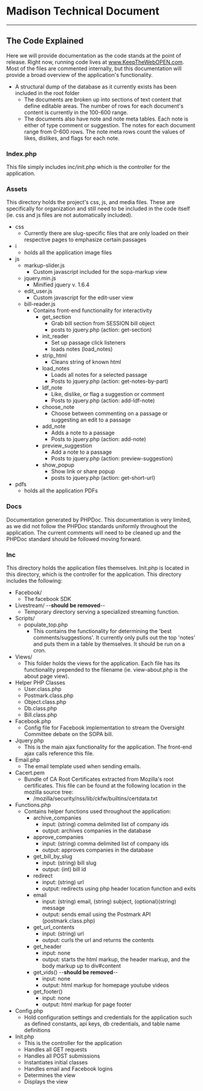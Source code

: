 # Madison Technical Document
***

## The Code Explained
Here we will provide documentation as the code stands at the point of release.  Right now, running code lives at www.KeepTheWebOPEN.com.  Most of the files are commented internally, but this documentation will provide a broad overview of the application's functionality.

* A structural dump of the database as it currently exists has been included in the root folder
	* The documents are broken up into sections of text content that define editable areas.  The number of rows for each document's content is currently in the 100-600 range.  
	* The documents also have note and note meta tables.  Each note is either of type comment or suggestion.  The notes for each document range from 0-600 rows.  The note meta rows count the values of likes, dislikes, and flags for each note.

### Index.php
This file simply includes inc/init.php which is the controller for the application.

### Assets
This directory holds the project's css, js, and media files.  These are specifically for organization and still need to be included in the code itself (ie. css and js files are not automatically included).  

* css
	* Currently there are slug-specific files that are only loaded on their respective pages to emphasize certain passages
* i
	* holds all the application image files
* js
	* markup-slider.js
		* Custom javascript included for the sopa-markup view
	* jquery.min.js
		* Minified jquery v. 1.6.4
	* edit\_user.js
		* Custom javascript for the edit-user view
	* bill-reader.js
		* Contains front-end functionality for interactivity
			* get\_section
				* Grab bill section from SESSION bill object
				* posts to jquery.php (action: get-section)
			* init\_reader
				* Set up passage click listeners
				* loads notes (load\_notes)
			* strip\_html
				* Cleans string of known html
			* load\_notes
				* Loads all notes for a selected passage
				* Posts to jquery.php (action: get-notes-by-part)
			* ldf\_note
				* Like, dislike, or flag a suggestion or comment
				* Posts to jquery.php (action: add-ldf-note)
			* choose\_note
				* Choose between commenting on a passage or suggesting an edit to a passage
			* add\_note
				* Adds a note to a passage
				* Posts to jquery.php (action: add-note)
			* preview\_suggestion
				* Add a note to a passage
				* Posts to jquery.php (action: preview-suggestion)
			* show\_popup
				* Show link or share popup
				* posts to jquery.php (action: get-short-url)
* pdfs
	* holds all the application PDFs


### Docs
Documentation generated by PHPDoc.  This documentation is very limited, as we did not follow the PHPDoc standards uniformly throughout the application.  The current comments will need to be cleaned up and the PHPDoc standard should be followed moving forward.

### Inc
This directory holds the application files themselves.  Init.php is located in this directory, which is the controller for the application.  This directory includes the following:

* Facebook/
	* The facebook SDK
* Livestream/ --__should be removed__--
	* Temporary directory serving a specialized streaming function.
* Scripts/
	* populate\_top.php
		* This contains the functionality for determining the 'best comments/suggestions'.  It currently only pulls out the top 'notes' and puts them in a table by themselves.  It should be run on a cron.
* Views/
	* This folder holds the views for the application.  Each file has its functionality prepended to the filename (ie. view-about.php is the about page view).
* Helper PHP Classes
	* User.class.php
	* Postmark.class.php
	* Object.class.php
	* Db.class.php
	* Bill.class.php
* Facebook.php
	* Config file for Facebook implementation
 to stream the Oversight Committee debate on the SOPA bill.
* Jquery.php
	* This is the main ajax functionality for the application.  The front-end ajax calls reference this file.
* Email.php
	* The email template used when sending emails.
* Cacert.pem
	* Bundle of CA Root Certificates extracted from Mozilla's root certificates.  This file can be found at the following location in the mozilla source tree:
		* /mozilla/security/nss/lib/ckfw/builtins/certdata.txt
* Functions.php
	* Contains helper functions used throughout the application:
		* archive\_companies
			* input: (string) comma delimited list of company ids
			* output: archives companies in the database
		* approve\_companies
			* input: (string) comma delimited list of company ids
			* output: approves companies in the database
		* get\_bill\_by\_slug
			* input: (string) bill slug
			* output: (int) bill id
		* redirect
			* input: (string) url
			* output: redirects using php header location function and exits
		* email 
			* input: (string) email, (string) subject, (optional)(string) message
			* output: sends email using the Postmark API (postmark.class.php)
		* get\_url\_contents
			* input: (string) url
			* output: curls the url and returns the contents
		* get\_header
			* input: none
			* output: starts the html markup, the header markup, and the body markup up to div#content
		* get\_vids() --__should be removed__--
			* input: none
			* output: html markup for homepage youtube videos
		* get\_footer()
			* input: none
			* output: html markup for page footer
* Config.php
	* Hold configuration settings and credentials for the application such as defined constants, api keys, db credentials, and table name definitions
* Init.php
	* This is the controller for the application
	* Handles all GET requests
	* Handles all POST submissions
	* Instantiates initial classes
	* Handles email and Facebook logins
	* Determines the view
	* Displays the view